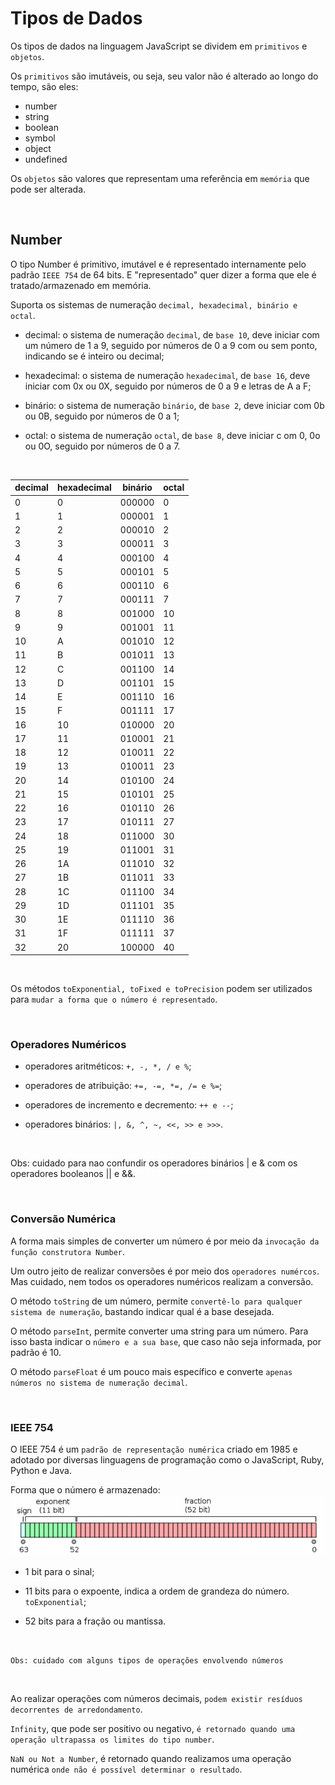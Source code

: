 # Tipos de Dados

Os tipos de dados na linguagem JavaScript se dividem em `primitivos` e `objetos`.

Os `primitivos` são imutáveis, ou seja, seu valor não é alterado ao longo do tempo, são eles:

- number
- string
- boolean
- symbol
- object
- undefined

Os `objetos` são valores que representam uma referência em `memória` que pode ser alterada.

<br>

## Number

O tipo Number é primitivo, imutável e é representado internamente pelo padrão `IEEE 754` de 64 bits. E "representado" quer dizer a forma que ele é tratado/armazenado em memória.

Suporta os sistemas de numeração `decimal, hexadecimal, binário e octal`.

- decimal: o sistema de numeração `decimal`, de `base 10`, deve iniciar com um número de 1 a 9, seguido por números de 0 a 9 com ou sem ponto, indicando se é inteiro ou decimal;

- hexadecimal: o sistema de numeração `hexadecimal`, de `base 16`, deve iniciar com 0x ou 0X, seguido por números de 0 a 9 e letras de A a F;

- binário: o sistema de numeração `binário`, de `base 2`, deve iniciar com 0b ou 0B, seguido por números de 0 a 1;

- octal: o sistema de numeração `octal`, de `base 8`, deve iniciar c om 0, 0o ou 0O, seguido por números de 0 a 7.

<br>

| decimal | hexadecimal | binário | octal |
| ------- | ----------- | ------- | ----- |
| 0       | 0           | 000000  | 0     |
| 1       | 1           | 000001  | 1     |
| 2       | 2           | 000010  | 2     |
| 3       | 3           | 000011  | 3     |
| 4       | 4           | 000100  | 4     |
| 5       | 5           | 000101  | 5     |
| 6       | 6           | 000110  | 6     |
| 7       | 7           | 000111  | 7     |
| 8       | 8           | 001000  | 10    |
| 9       | 9           | 001001  | 11    |
| 10      | A           | 001010  | 12    |
| 11      | B           | 001011  | 13    |
| 12      | C           | 001100  | 14    |
| 13      | D           | 001101  | 15    |
| 14      | E           | 001110  | 16    |
| 15      | F           | 001111  | 17    |
| 16      | 10          | 010000  | 20    |
| 17      | 11          | 010001  | 21    |
| 18      | 12          | 010011  | 22    |
| 19      | 13          | 010011  | 23    |
| 20      | 14          | 010100  | 24    |
| 21      | 15          | 010101  | 25    |
| 22      | 16          | 010110  | 26    |
| 23      | 17          | 010111  | 27    |
| 24      | 18          | 011000  | 30    |
| 25      | 19          | 011001  | 31    |
| 26      | 1A          | 011010  | 32    |
| 27      | 1B          | 011011  | 33    |
| 28      | 1C          | 011100  | 34    |
| 29      | 1D          | 011101  | 35    |
| 30      | 1E          | 011110  | 36    |
| 31      | 1F          | 011111  | 37    |
| 32      | 20          | 100000  | 40    |

<br>

Os métodos `toExponential, toFixed e toPrecision` podem ser utilizados para `mudar a forma que o número é representado`.

<br>

### Operadores Numéricos

- operadores aritméticos: `+, -, *, / e %`;

- operadores de atribuição: `+=, -=, *=, /= e %=`;

- operadores de incremento e decremento: `++ e --`;

- operadores binários: `|, &, ^, ~, <<, >> e >>>`.

<br>

Obs: cuidado para nao confundir os operadores binários | e & com os operadores booleanos || e &&.

<br>

### Conversão Numérica

A forma mais simples de converter um número é por meio da `invocação da função construtora Number`.

Um outro jeito de realizar conversões é por meio dos `operadores numércos`. Mas cuidado, nem todos os operadores numéricos realizam a conversão.

O método `toString` de um número, permite `convertê-lo para qualquer sistema de numeração`, bastando indicar qual é a base desejada.

O método `parseInt`, permite converter uma string para um número. Para isso basta indicar o `número e a sua base`, que caso não seja informada, por padrão é 10.

O método `parseFloat` é um pouco mais específico e converte `apenas números no sistema de numeração decimal`.

<br>

### IEEE 754

O IEEE 754 é um `padrão de representação numérica` criado em 1985 e adotado por diversas linguagens de programação como o JavaScript, Ruby, Python e Java.

Forma que o número é armazenado:
![](./ieee754_forma_armazenamento_numeros.png)

- 1 bit para o sinal;

- 11 bits para o expoente, indica a ordem de grandeza do número. `toExponential`;

- 52 bits para a fração ou mantissa.

<br>

`Obs: cuidado com alguns tipos de operações envolvendo números`

<br>

Ao realizar operações com números decimais, `podem existir resíduos decorrentes de arredondamento`.

`Infinity`, que pode ser positivo ou negativo, `é retornado quando uma operação ultrapassa os limites do tipo number`.

`NaN ou Not a Number`, é retornado quando realizamos uma operação numérica `onde não é possível determinar o resultado`.
